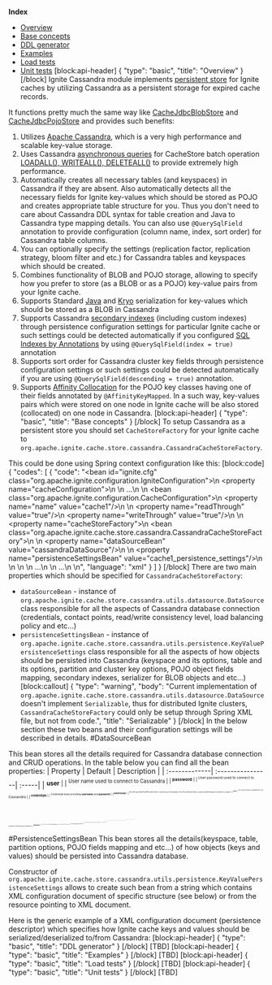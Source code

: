 **Index**
* [Overview](#overview)
* [Base concepts](#base-concepts)
* [DDL generator](#ddl-generator)
* [Examples](#examples)
* [Load tests](#load-tests)
* [Unit tests](#unit-tests)
[block:api-header]
{
  "type": "basic",
  "title": "Overview"
}
[/block]
Ignite Cassandra module implements [persistent store](doc:persistent-store) for Ignite caches by utilizing Cassandra as a persistent storage for expired cache records.

It functions pretty much the same way like [CacheJdbcBlobStore](doc:persistent-store#cachejdbcblobstore) and [CacheJdbcPojoStore](doc:persistent-store#cachejdbcpojostore) and provides such benefits:

1. Utilizes [Apache Cassandra](http://cassandra.apache.org/), which is a very high performance and scalable key-value storage.
2. Uses Cassandra [asynchronous queries](http://www.datastax.com/dev/blog/java-driver-async-queries) for CacheStore batch operation [LOADALL(), WRITEALL(), DELETEALL()](http://apacheignite.gridgain.org/docs/persistent-store#section-loadall-writeall-deleteall-) to provide extremely high performance.
3.  Automatically creates all necessary tables (and keyspaces) in Cassandra if they are absent. Also automatically detects all the necessary fields for Ignite key-values which should be stored as POJO and creates appropriate table structure for you. Thus you don't need to care about Cassandra DDL syntax for table creation and Java to Cassandra type mapping details. You can also use `@QuerySqlField` annotation to provide configuration (column name, index, sort order) for Cassandra table columns.
4. You can optionally specify the settings (replication factor, replication strategy, bloom filter and etc.) for Cassandra tables and keyspaces which should be created.
5. Combines functionality of BLOB and POJO storage, allowing to specify how you prefer to store (as a BLOB or as a POJO) key-value pairs from your Ignite cache.
6. Supports Standard [Java](https://docs.oracle.com/javase/tutorial/jndi/objects/serial.html) and [Kryo](https://github.com/EsotericSoftware/kryo) serialization for key-values which should be stored as a BLOB in Cassandra
7. Supports Cassandra [secondary indexes](http://docs.datastax.com/en/cql/3.0/cql/cql_reference/create_index_r.html) (including custom indexes) through persistence configuration settings for particular Ignite cache or such settings could be detected automatically if you configured [SQL Indexes by Annotations](doc:sql-queries#configuring-sql-indexes-by-annotations) by using `@QuerySqlField(index = true)` annotation
8. Supports sort order for Cassandra cluster key fields through persistence configuration settings or such settings could be detected automatically if you are using `@QuerySqlField(descending = true)` annotation.
9. Supports [Affinity Collocation](doc:affinity-collocation) for the POJO key classes having one of their fields annotated by `@AffinityKeyMapped`. In a such way, key-values pairs which were stored on one node in Ignite cache will be also stored (collocated) on one node in Cassandra. 
[block:api-header]
{
  "type": "basic",
  "title": "Base concepts"
}
[/block]
To setup Cassandra as a persistent store you should set `CacheStoreFactory` for your Ignite cache to `org.apache.ignite.cache.store.cassandra.CassandraCacheStoreFactory`.

This could be done using Spring context configuration like this:
[block:code]
{
  "codes": [
    {
      "code": "<bean id=\"ignite.cfg\" class=\"org.apache.ignite.configuration.IgniteConfiguration\">\n    <property name=\"cacheConfiguration\">\n        <list>\n            ...\n            <!-- Configuring persistence for \"cache1\" cache -->\n            <bean class=\"org.apache.ignite.configuration.CacheConfiguration\">\n                <property name=\"name\" value=\"cache1\"/>\n                <!-- Tune on Read-Through and Write-Through mode -->\n                <property name=\"readThrough\" value=\"true\"/>\n                <property name=\"writeThrough\" value=\"true\"/>\n                <!-- Specifying CacheStoreFactory -->\n                <property name=\"cacheStoreFactory\">\n                    <bean class=\"org.apache.ignite.cache.store.cassandra.CassandraCacheStoreFactory\">\n                        <!-- Datasource configuration bean which is responsible for Cassandra connection details -->\n                        <property name=\"dataSourceBean\" value=\"cassandraDataSource\"/>\n                        <!-- Persistent settings bean which is responsible for the details of how objects will be persisted to Cassandra -->\n                        <property name=\"persistenceSettingsBean\" value=\"cache1_persistence_settings\"/>\n                    </bean>\n                </property>\n            </bean>\n            ...\n        </list>\n        ...\n    </property>\n</bean>",
      "language": "xml"
    }
  ]
}
[/block]
There are two main properties which should be specified for `CassandraCacheStoreFactory`:
- `dataSourceBean` - instance of `org.apache.ignite.cache.store.cassandra.utils.datasource.DataSource` class responsible for all the aspects of Cassandra database connection (credentials, contact points, read/write consistency level, load balancing policy and etc...)
- `persistenceSettingsBean` - instance of `org.apache.ignite.cache.store.cassandra.utils.persistence.KeyValuePersistenceSettings` class responsible for all the aspects of how objects should be persisted into Cassandra (keyspace and its options, table and its options, partition and cluster key options, POJO object fields mapping, secondary indexes, serializer for BLOB objects and etc...)
[block:callout]
{
  "type": "warning",
  "body": "Current implementation of `org.apache.ignite.cache.store.cassandra.utils.datasource.DataSource` doesn't implement `Serializable`, thus for distributed Ignite clusters, `CassandraCacheStoreFactory` could only be setup through Spring XML file, but not from code.",
  "title": "Serializable"
}
[/block]
In the below section these two beans and their configuration settings will be described in details.
#DataSourceBean

This bean stores all the details required for Cassandra database connection and CRUD operations. In the table below you can find all the bean properties:
| Property      | Default          | Description |
| :-------------| :----------------| :-----|
| <sup>**user**      |  | <sup>User name used to connect to Cassandra |
| <sup>**password**  |  |   <sup>User password used to connect to Cassandra |
| <sup>**credentials** |  | <sup>Credentials bean providing **username** and **password** |
| <sup>**authProvider** |  | <sup>Use the specified AuthProvider when connecting to Cassandra. Use this method when a custom authentication scheme is in place. |
| <sup>**port** |  | <sup>Port to use to connect to Cassandra (if it's not provided in connection point specification) |
| <sup>**contactPoints** |  | <sup>Array of contact points (**hostaname:[port]**) to use for Cassandra connection |
| <sup>**maxSchemaAgreementWaitSeconds** | <sup>10 sec | <sup>Maximum time to wait for schema agreement before returning from a DDL query |
| <sup>**protocolVersion** | <sup>3 | <sup>Specifies what version of Cassandra driver protocol should be used (could be helpful for backward compatibility with old versions of Cassandra) |
| <sup>**compression** |  | <sup>Compression to use for the transport. Supported compressions: **snappy**, **lz4** |
| <sup>**useSSL** | <sup>false | <sup>Enables the use of SSL |
| <sup>**sslOptions** | <sup>false | <sup>Enables the use of SSL using the provided options |
| <sup>**collectMetrix** | <sup>false | <sup>Enables metrics collection |
| <sup>**jmxReporting** | <sup>false | <sup>Enables JMX reporting of the metrics |
| <sup>**fetchSize** |  | <sup>Specifies query fetch size. Fetch size controls how much resulting rows will be retrieved simultaneously. |
| <sup>**readConsistency** |  | <sup>Specifies consistency level for READ queries |
| <sup>**writeConsistency** |  | <sup>Specifies consistency level for WRITE/DELETE/UPDATE queries |
| <sup>**loadBalancingPolicy** | <sup>TokenAwarePolicy | <sup>Specifies load balancing policy to use |
| <sup>**reconnectionPolicy** | <sup>ExponentialReconnectionPolicy | <sup>Specifies reconnection policy to use |
| <sup>**retryPolicy** | <sup>DefaultRetryPolicy | <sup>Specifies retry policy to use |
| <sup>**addressTranslater** | <sup>IdentityTranslater | <sup>Specifies address translater to use |
| <sup>**speculativeExecutionPolicy** | <sup>NoSpeculativeExecutionPolicy | <sup>Specifies speculative execution policy to use |
| <sup>**poolingOptions** |  | <sup>Specifies connection pooling options |
| <sup>**socketOptions** |  | <sup>Specifies low-level socket options for the connections kept to the Cassandra hosts |
| <sup>**nettyOptions** |  | <sup>Hooks that allow clients to customize Cassandra driver's underlying Netty layer |

#PersistenceSettingsBean
This bean stores all the details(keyspace, table, partition options, POJO fields mapping and etc...) of how objects (keys and values) should be persisted into Cassandra database.

Constructor of `org.apache.ignite.cache.store.cassandra.utils.persistence.KeyValuePersistenceSettings` allows to create such bean from a string which contains XML configuration document of specific structure (see below) or from the resource pointing to XML document.

Here is the generic example of a XML configuration document (persistence descriptor) which specifies how Ignite cache keys and values should be serialized/deserialized to/from Cassandra:
[block:api-header]
{
  "type": "basic",
  "title": "DDL generator"
}
[/block]
[TBD]
[block:api-header]
{
  "type": "basic",
  "title": "Examples"
}
[/block]
[TBD]
[block:api-header]
{
  "type": "basic",
  "title": "Load tests"
}
[/block]
[TBD]
[block:api-header]
{
  "type": "basic",
  "title": "Unit tests"
}
[/block]
[TBD]